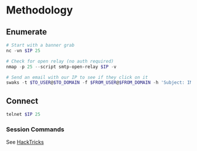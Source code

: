 # Methodology

## Enumerate

```powershell
# Start with a banner grab
nc -vn $IP 25

# Check for open relay (no auth required)
nmap -p 25 --script smtp-open-relay $IP -v

# Send an email with our IP to see if they click on it
swaks -t $TO_USER@$TO_DOMAIN -f $FROM_USER@$FROM_DOMAIN -h 'Subject: IMPORTANT' --body 'http://$OUR_IP' -s $IP --suppress-data
```

## Connect

```powershell
telnet $IP 25
```

### Session Commands

See [HackTricks](https://book.hacktricks.xyz/network-services-pentesting/pentesting-smtp/smtp-commands)
